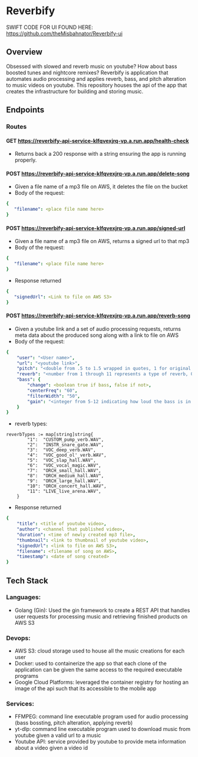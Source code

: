 # Reverbify

SWIFT CODE FOR UI FOUND HERE: https://github.com/theMisbahnator/Reverbify-ui

## Overview 
Obsessed with slowed and reverb music on youtube? How about bass boosted tunes and nightcore remixes? Reverbify is application that automates audio processing and applies reverb, bass, and pitch alteration to music videos on youtube. This repository houses the api of the app that creates the infrastructure for building and storing music. 

## Endpoints
### Routes

#### GET https://reverbify-api-service-klfqvexjrq-vp.a.run.app/health-check
- Returns back a 200 response with a string ensuring the app is running properly. 


#### POST https://reverbify-api-service-klfqvexjrq-vp.a.run.app/delete-song
- Given a file name of a mp3 file on AWS, it deletes the file on the bucket
- Body of the request: 
```yaml
{
   "filename": <place file name here>
}
```

#### POST https://reverbify-api-service-klfqvexjrq-vp.a.run.app/signed-url
- Given a file name of a mp3 file on AWS, returns a signed url to that mp3
- Body of the request: 
```yaml
{
   "filename": <place file name here>
}
```

- Response returned
```yaml
{
   "signedUrl": <Link to file on AWS S3>
}
```

#### POST https://reverbify-api-service-klfqvexjrq-vp.a.run.app/reverb-song
- Given a youtube link and a set of audio processing requests, returns meta data about the produced song along with a link to file on AWS
- Body of the request: 
```yaml
{
    "user": "<User name>",
    "url": "<youtube link>",
    "pitch": "<double from .5 to 1.5 wrapped in quotes, 1 for original form>",
    "reverb": "<number from 1 through 11 represents a type of reverb, 0 for no reverb>",
    "bass": {
        "change": <boolean true if bass, false if not>, 
        "centerFreq": "60",
        "filterWidth": "50",
        "gain": "<integer from 5-12 indicating how loud the bass is in decibals>"
    }
}
```
- reverb types: 
```golang
reverbTypes := map[string]string{
		"1":  "CUSTOM_pump_verb.WAV",
		"2":  "INSTR_snare_gate.WAV",
		"3":  "VOC_deep_verb.WAV",
		"4":  "VOC_good_ol'_verb.WAV",
		"5":  "VOC_slap_hall.WAV",
		"6":  "VOC_vocal_magic.WAV",
		"7":  "ORCH_small_hall.WAV",
		"8":  "ORCH_medium_hall.WAV",
		"9":  "ORCH_large_hall.WAV",
		"10": "ORCH_concert_hall.WAV",
		"11": "LIVE_live_arena.WAV",
	}
  ```

- Response returned
```yaml
{
    "title": <title of youtube video>,
    "author": <channel that published video>,
    "duration": <time of newly created mp3 file>,
    "thumbnail": <link to thumbnail of youtube video>,
    "signedUrl": <link to file on AWS S3>,
    "filename": <filename of song on AWS>,
    "timestamp": <date of song created>
}
```




## Tech Stack
### Languages: 
- Golang (Gin): Used the gin framework to create a REST API that handles user requests for processing music and retrieving finished products on AWS S3

### Devops: 
- AWS S3: cloud storage used to house all the music creations for each user
- Docker: used to containerize the app so that each clone of the application can be given the same access to the required executable programs
- Google Cloud Platforms: leveraged the container registry for hosting an image of the api such that its accessible to the mobile app

### Services: 
- FFMPEG: command line executable program used for audio processing (bass bossting, pitch alteration, applying reverb)
- yt-dlp: command line executable program used to download music from youtube given a valid url to a music 
- Youtube API: service provided by youtube to provide meta information about a video given a video id


